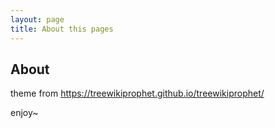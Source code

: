 ```yaml
---
layout: page
title: About this pages
---
```

## About
theme from <https://treewikiprophet.github.io/treewikiprophet/>


enjoy~
